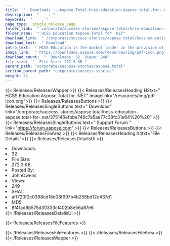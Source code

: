 ```yaml
---
title:  "  Downloads ---Aspose.Total-hcss-education-aspose.total-for-.net . " 
description:  "    . " 
keywords:  "    . " 
page_type:  single_release_page
folder_link:  " corporate/success-stories/aspose.total/hcss-education-aspose.total-for-.net/"
folder_name:  " HCSS Education Aspose.Total for .NET"
download_link:  " /corporate/success-stories/aspose.total/hcss-education-aspose.total-for-.net/375146efbbe746c7a5ae77c38fc31e64"
download_text:  " Download"
intro_text:  " HCSS Education is the market leader in the provision of budgeting software to sc..."
image_link:  " https://downloads.aspose.com/resources/img/pdf-icon.png"
download_count:  "  Downloads: 32  Views: 248"
file_size:  "  File Size: 272.3 KB "
parent_path: "corporate/success-stories/aspose.total"
section_parent_path: "corporate/success-stories"
weight: 51 
---
```


{{< Releases/ReleasesWapper >}}
  {{< Releases/ReleasesHeading H2txt=" HCSS Education Aspose.Total for .NET" imagelink="/resources/img/pdf-icon.png">}}
  {{< Releases/ReleasesButtons >}}
    {{< Releases/ReleasesSingleButtons text=" Download" link="/corporate/success-stories/aspose.total/hcss-education-aspose.total-for-.net/375146efbbe746c7a5ae77c38fc31e64%20%20" >}}
    {{< Releases/ReleasesSingleButtons text=" Support Forum " link="https://forum.aspose.com" >}}
  {{< Releases/ReleasesButtons >}}
  {{< Releases/ReleasesFileArea >}}
    {{< Releases/ReleasesHeading h4txt="File Details">}}
    {{< Releases/ReleasesDetailsUl >}}
             <li>Downloads:</li><li>32</li><li>File Size:</li><li>272.3 KB</li><li>Posted By:</li><li>JohnOwens</li><li>Views:</li><li>249</li><li>SHA1:</li><li>aff723f2c0398ed18e08f997b4b258bd12c437d1</li><li>MD5:</li><li>8f41ad8b575d30333cf402b8e56a87e6</li>
    {{< /Releases/ReleasesDetailsUl >}}

  {{< Releases/ReleasesFileFeatures >}}
      
  {{< /Releases/ReleasesFileFeatures >}}
 {{< /Releases/ReleasesFileArea >}}
{{< /Releases/ReleasesWapper >}}


